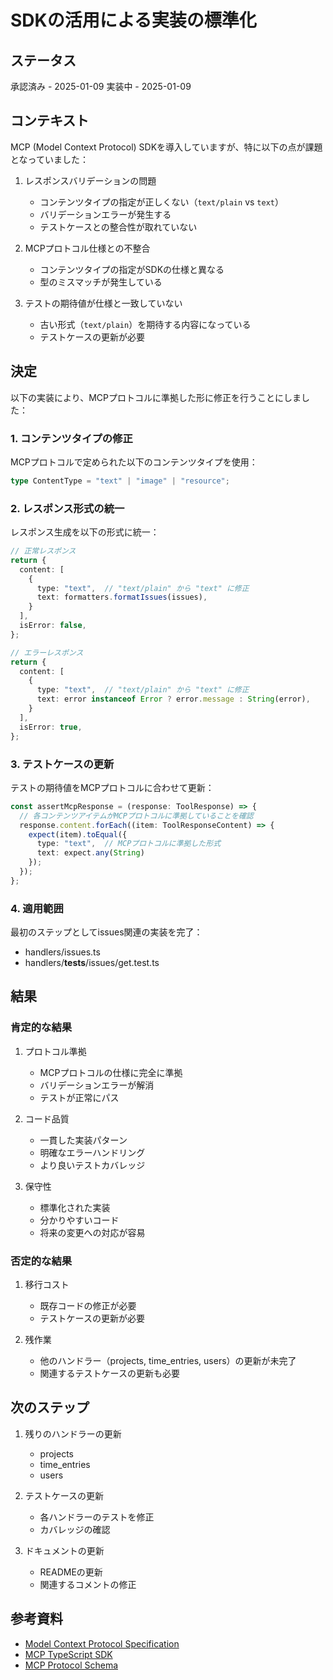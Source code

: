 # SDKの活用による実装の標準化

## ステータス

承認済み - 2025-01-09
実装中 - 2025-01-09

## コンテキスト

MCP (Model Context Protocol) SDKを導入していますが、特に以下の点が課題となっていました：

1. レスポンスバリデーションの問題
   - コンテンツタイプの指定が正しくない（`text/plain` vs `text`）
   - バリデーションエラーが発生する
   - テストケースとの整合性が取れていない

2. MCPプロトコル仕様との不整合
   - コンテンツタイプの指定がSDKの仕様と異なる
   - 型のミスマッチが発生している

3. テストの期待値が仕様と一致していない
   - 古い形式（`text/plain`）を期待する内容になっている
   - テストケースの更新が必要

## 決定

以下の実装により、MCPプロトコルに準拠した形に修正を行うことにしました：

### 1. コンテンツタイプの修正

MCPプロトコルで定められた以下のコンテンツタイプを使用：

```typescript
type ContentType = "text" | "image" | "resource";
```

### 2. レスポンス形式の統一

レスポンス生成を以下の形式に統一：

```typescript
// 正常レスポンス
return {
  content: [
    {
      type: "text",  // "text/plain" から "text" に修正
      text: formatters.formatIssues(issues),
    }
  ],
  isError: false,
};

// エラーレスポンス
return {
  content: [
    {
      type: "text",  // "text/plain" から "text" に修正
      text: error instanceof Error ? error.message : String(error),
    }
  ],
  isError: true,
};
```

### 3. テストケースの更新

テストの期待値をMCPプロトコルに合わせて更新：

```typescript
const assertMcpResponse = (response: ToolResponse) => {
  // 各コンテンツアイテムがMCPプロトコルに準拠していることを確認
  response.content.forEach((item: ToolResponseContent) => {
    expect(item).toEqual({
      type: "text",  // MCPプロトコルに準拠した形式
      text: expect.any(String)
    });
  });
};
```

### 4. 適用範囲

最初のステップとしてissues関連の実装を完了：
- handlers/issues.ts
- handlers/__tests__/issues/get.test.ts

## 結果

### 肯定的な結果

1. プロトコル準拠
   - MCPプロトコルの仕様に完全に準拠
   - バリデーションエラーが解消
   - テストが正常にパス

2. コード品質
   - 一貫した実装パターン
   - 明確なエラーハンドリング
   - より良いテストカバレッジ

3. 保守性
   - 標準化された実装
   - 分かりやすいコード
   - 将来の変更への対応が容易

### 否定的な結果

1. 移行コスト
   - 既存コードの修正が必要
   - テストケースの更新が必要

2. 残作業
   - 他のハンドラー（projects, time_entries, users）の更新が未完了
   - 関連するテストケースの更新も必要

## 次のステップ

1. 残りのハンドラーの更新
   - projects
   - time_entries
   - users

2. テストケースの更新
   - 各ハンドラーのテストを修正
   - カバレッジの確認

3. ドキュメントの更新
   - READMEの更新
   - 関連するコメントの修正

## 参考資料

- [Model Context Protocol Specification](https://spec.modelcontextprotocol.io/)
- [MCP TypeScript SDK](https://github.com/modelcontextprotocol/typescript-sdk)
- [MCP Protocol Schema](https://github.com/modelcontextprotocol/specification/blob/main/schema/schema.ts)
